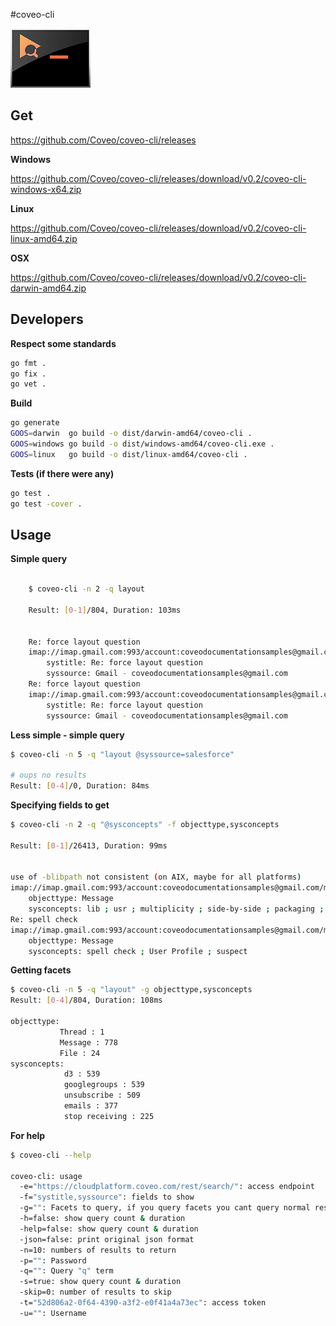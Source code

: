 #coveo-cli

![Logo](doc/coveo-cli.png)

## Get

https://github.com/Coveo/coveo-cli/releases

**Windows**

https://github.com/Coveo/coveo-cli/releases/download/v0.2/coveo-cli-windows-x64.zip

**Linux**

https://github.com/Coveo/coveo-cli/releases/download/v0.2/coveo-cli-linux-amd64.zip

**OSX**

https://github.com/Coveo/coveo-cli/releases/download/v0.2/coveo-cli-darwin-amd64.zip

## Developers

**Respect some standards**
```bash
go fmt .
go fix .
go vet .
```

**Build**
```bash
go generate
GOOS=darwin  go build -o dist/darwin-amd64/coveo-cli .
GOOS=windows go build -o dist/windows-amd64/coveo-cli.exe .
GOOS=linux   go build -o dist/linux-amd64/coveo-cli .
```

**Tests (if there were any)**
```bash
go test .
go test -cover .
```

## Usage
**Simple query**

```bash

    $ coveo-cli -n 2 -q layout

    Result: [0-1]/804, Duration: 103ms


    Re: force layout question
    imap://imap.gmail.com:993/account:coveodocumentationsamples@gmail.com/mailbox:[Gmail]/mailbox:All Mail/mail:19386
    	systitle: Re: force layout question
    	syssource: Gmail - coveodocumentationsamples@gmail.com
    Re: force layout question
    imap://imap.gmail.com:993/account:coveodocumentationsamples@gmail.com/mailbox:[Gmail]/mailbox:All Mail/mail:19397
    	systitle: Re: force layout question
    	syssource: Gmail - coveodocumentationsamples@gmail.com
```

**Less simple - simple query**

```bash
$ coveo-cli -n 5 -q "layout @syssource=salesforce"

# oups no results
Result: [0-4]/0, Duration: 84ms
```

**Specifying fields to get**

```bash
$ coveo-cli -n 2 -q "@sysconcepts" -f objecttype,sysconcepts

Result: [0-1]/26413, Duration: 99ms


use of -blibpath not consistent (on AIX, maybe for all platforms)
imap://imap.gmail.com:993/account:coveodocumentationsamples@gmail.com/mailbox:[Gmail]/mailbox:All Mail/mail:19426
	objecttype: Message
	sysconcepts: lib ; usr ; multiplicity ; side-by-side ; packaging ; libressl ; archive member ; NIX whith ; libcrypto
Re: spell check
imap://imap.gmail.com:993/account:coveodocumentationsamples@gmail.com/mailbox:[Gmail]/mailbox:All Mail/mail:19423
	objecttype: Message
	sysconcepts: spell check ; User Profile ; suspect
```

**Getting facets**

```bash
$ coveo-cli -n 5 -q "layout" -g objecttype,sysconcepts
Result: [0-4]/804, Duration: 108ms

objecttype:
           Thread : 1
           Message : 778
           File : 24
sysconcepts:
            d3 : 539
            googlegroups : 539
            unsubscribe : 509
            emails : 377
            stop receiving : 225
```

**For help**

```bash
$ coveo-cli --help

coveo-cli: usage
  -e="https://cloudplatform.coveo.com/rest/search/": access endpoint
  -f="systitle,syssource": fields to show
  -g="": Facets to query, if you query facets you cant query normal results
  -h=false: show query count & duration
  -help=false: show query count & duration
  -json=false: print original json format
  -n=10: numbers of results to return
  -p="": Password
  -q="": Query "q" term
  -s=true: show query count & duration
  -skip=0: number of results to skip
  -t="52d806a2-0f64-4390-a3f2-e0f41a4a73ec": access token
  -u="": Username
```
